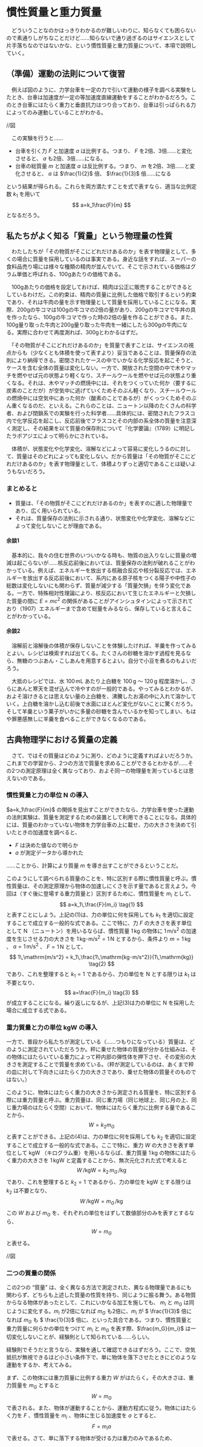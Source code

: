 # 慣性質量と重力質量

　どういうことなのかはっきりわかるのが難しいわりに、知らなくても困らないので素通りしがちなことだけど……知らないで通り過ぎるのはサイエンスとして片手落ちなのではないかな、という慣性質量と重力質量について、本項で説明していく。



## （準備）運動の法則について復習

　例えば図のように、力学台車を一定の力で引いて運動の様子を調べる実験をしたとき、台車は加速度が一定の等加速度直線運動をすることがわかるだろう。このとき台車にはたらく重力と垂直抗力はつり合っており、台車は引っぱられる力によってのみ運動していることがわかる。

//図

　この実験を行うと……

- 台車を引く力 $F$ と加速度 $a$ は比例する。つまり、 $F$ を2倍、3倍……と変化させると、 $a$ も2倍、3倍……になる。
- 台車の総質量 $m$ と加速度 $a$ は反比例する。つまり、 $m$ を2倍、3倍……と変化させると、 $a$ は $\frac{1}{2}$ 倍、 $\frac{1}{3}$ 倍……になる

という結果が得られる。これらを両方満たすことを式で表すなら、適当な比例定数 $k_1$ を用いて
$$
a=k_1\frac{F}{m}
$$
となるだろう。



## 私たちがよく知る「質量」という物理量の性質

　わたしたちが「その物質がそこにどれだけあるのか」を表す物理量として、多くの場合に質量を採用しているのは事実である。身近な話をすれば、スーパーの食料品売り場には様々な種類の精肉が並んでいて、そこで示されている価格はグラム単価と呼ばれる、100gあたりの価格である。

　100gあたりの価格を設定しておけば、精肉は公正に販売することができるとしているわけだ。この約束は、精肉の質量に比例した価格で取引するという約束であり、それは牛肉の量を示す物理量として質量を採用していることになる。実際、200gの牛コマは100gの牛コマの2倍の量があり、200gの牛コマで牛丼の具を作ったなら、100gの牛コマで作った時の2倍の量を作ることができる。また、100g量り取った牛肉と200g量り取った牛肉を一緒にしたら300gの牛肉になる。実際に合わせて再度測れば、300gとわかるはずだ。

　「その物質がそこにどれだけあるのか」を質量で表すことは、サイエンスの視点からも（少なくとも体積を使って表すより）妥当であることは、質量保存の法則により納得できる。密閉されたケースの中でいかなる化学反応を起こそうと、ケースを含む全体の質量は変化しない。一方で、開放された空間の中で木やマッチを燃やせば元の状態より軽くなり、スチールウールを燃やせば元の状態より重くなる。それは、木やマッチの燃焼中には、それをつくっていた何か（要するに炭素のことだが）が空気中に逃げていくためそのぶん軽くなり、スチールウールの燃焼中には空気中にあった何か（酸素のことであるが）がくっつくためそのぶん重くなるのだ、といえる。これらのことは、ニュートン以降のたくさんの科学者、および閉鎖系での実験を行った科学者……具体的には、密閉されたフラスコ内で化学反応を起こし、反応前後でフラスコとその内部の系全体の質量を注意深く測定し、その結果を以て質量の保存則について『化学要論』（1789）に明記したラボアジエによって明らかにされている。

　体積が、状態変化や化学変化、溶解などによって容易に変化しうるのに対して、質量はそのどれによっても変化しない。だから質量は「その物質がそこにどれだけあるのか」を表す物理量として、体積よりずっと適切であることは疑いようもないだろう。



### まとめると

- 質量は、「その物質がそこにどれだけあるのか」を表すのに適した物理量であり、広く用いられている。
- それは、質量保存の法則に示される通り、状態変化や化学変化、溶解などによって変化しないことが理由である。



#### 余談1

　基本的に、我々の住む世界のいついかなる時も、物質の出入りなしに質量の増減は起こらないが……核反応前後においては、質量保存の法則が破れることがわかっている。例えば、エネルギーを放出する核融合反応や核分裂反応では、エネルギーを放出する反応前後において、系内にある原子核をつくる陽子や中性子の総数は変化しないにも関わらず、質量が減少する「質量欠損」を伴う変化である。一方で、特殊相対性理論により、核反応において生じたエネルギーと欠損した質量の間に $E=mc^2$ の関係があることがアインシュタインによって示されており（1907）エネルギーまで含めて総量をみるなら、保存していると言えることがわかっている。



#### 余談2

　溶解前と溶解後の体積が保存しないことを体験したければ、羊羹を作ってみるとよい。レシピは検索すれば出てくる。たくさんの砂糖を溶かす過程を見るなら、無糖のつぶあん・こしあんを用意するとよい。自分で小豆を煮るのもよいだろう。

　大抵のレシピでは、水 $100\,\mathrm{mL}$ あたり上白糖を $100\,\mathrm{g}$ 〜 $120\,\mathrm{g}$ 程度溶かし、さらにあんと寒天を混ぜ込んで冷やすのが一般的である。やってみるとわかるが、およそ溶けきるとは思えない量の上白糖を、沸騰したお湯の中に入れて溶かしていく。上白糖を溶かし込む前後で水面にほとんど変化がないことに驚くだろう。そして羊羹という菓子がいかに多量の砂糖を含んでいるかを知ってしまい、もはや罪悪感無しに羊羹を食べることができなくなるのである。



## 古典物理学における質量の定義

　さて、ではその質量はどのように測り、どのように定義すればよいだろうか。これまでの学習から、2つの方法で質量を求めることができるとわかるが……その2つの測定原理は全く異なっており、およそ同一の物理量を測っているとは思えないのである。



### 慣性質量と力の単位 $\mathrm{N}$ の導入

 $a=k_1\frac{F}{m}$  の関係を見出すことができたなら、力学台車を使った運動の法則実験は、質量を測定するための装置として利用できることになる。具体的には、質量のわかっていない物体を力学台車の上に載せ、力の大きさを決めて引いたときの加速度を調べると、

- $F$ は決めた値なので明らか
- $a$ が測定データから導かれた

……ことから、計算により質量 $m$ を導き出すことができるということだ。

このようにして調べられる質量のことを、特に区別する際に慣性質量と呼ぶ。慣性質量は、その測定原理から物体の加速しにくさを示す量であると言えよう。今回は（すぐ後に登場する重力質量と）区別するために、慣性質量を $m_i$ として、
$$
a=k_1\,\frac{F}{m_i} \tag{1}
$$
と表すことにしよう。上記の(1)は、力の単位に何を採用しても $k_1$ を適切に設定することで成立する一般的な式である。ここで特に、力 $F$ の大きさを表す単位として $\mathrm{N}$ （ニュートン）を用いるならば、慣性質量 $1\,\mathrm{kg}$ の物体に $1\,\mathrm{m/s^2}$ の加速度を生じさせる力の大きさを $1\,\mathrm{kg･m/s^2}=1\,\mathrm{N}$ とするから、条件より $m=1\,\mathrm{kg}$ 、 $a=1\,\mathrm{m/s^2}$ 、 $F=1\,\mathrm{N}$ として、
$$
1\,\mathrm{m/s^2} = k_1\,\frac{1\,\mathrm{kg･m/s^2}}{1\,\mathrm{kg}} \tag{2}
$$
であり、これを整理すると $k_1=1$ であるから、力の単位を $\mathrm{N}$ とする限りは $k_1$ は不要となり、
$$
a=\frac{F}{m_i} \tag{3}
$$
が成立することになる。繰り返しになるが、上記(3)は力の単位に $\mathrm{N}$ を採用した場合に成立する式である。



### 重力質量と力の単位 $\mathrm{kgW}$ の導入

一方で、普段から私たちが測定している（……つもりになっている）質量は、どのように測定されていただろうか。秤に乗せた物体の質量が分かる仕組みは、その物体にはたらいている重力によって秤内部の弾性体を押下させ、その変形の大きさを測定することで質量を求めている。（秤が測定しているのは、あくまで秤の皿に対して下向きにはたらく力の大きさであり、乗せた物体の質量そのものではない。）

このように、物体にはたらく重力の大きさから測定される質量を、特に区別する際には重力質量と呼ぶ。重力質量は、同じ重力場（同じ地球上、同じ月の上、同じ重力場のはたらく空間）において、物体にはたらく重力に比例する量であることから、
$$
W=k_2m_G
$$
と表すことができる。上記の(4)は、力の単位に何を採用しても $k_2$ を適切に設定することで成立する一般的な式である。ここで特に、重力 $W$ の大きさを表す単位として $\mathrm{kgW}$ （キログラム重）を用いるならば、重力質量 $1\,\mathrm{kg}$ の物体にはたらく重力の大きさを $1\,\mathrm{kgW}$ と定義することから、無次元化された式で考えると
$$
W\,/\mathrm{kgW}=k_2\,m_G \,/\mathrm{kg}
$$
であり、これを整理すると $k_2=1$ であるから、力の単位を $\mathrm{kgW}$ とする限りは $k_2$ は不要となり、
$$
W\,/\mathrm{kgW}=m_G \,/\mathrm{kg}
$$
この $W$ および $m_G$ を、それぞれの単位をはずして数値部分のみを表すとするなら、
$$
W=m_G
$$
と表せる。

//図



### 二つの質量の関係

この2つの “質量” は、全く異なる方法で測定された、異なる物理量であるにも関わらず、どちらも上述した質量の性質を持ち、同じように振る舞う。ある物質からなる物体があったとして、これにいかなる加工を施しても、 $m_i$ と $m_G$ は同じように変化する。$m_i$ が2倍になれば $m_G$ も2倍に、$m_i$ が $ \frac{1}{3}$ 倍になれば $m_G$ も $ \frac{1}{3}$ 倍に、といった具合である。つまり、慣性質量と重力質量に何らかの単位をつけて $m_i$ と $m_G$ を表す際、$\frac{m_G}{m_i}$ は一切変化しないことが、経験則として知られている……らしい。

経験則でそうだと言うなら、実験を通して確認できるはずだろう。ここで、空気抵抗が無視できるほど小さい条件下で、単に物体を落下させたときにどのような運動をするか、考えてみる。



まず、この物体には重力質量に比例する重力 $W$ がはたらく。その大きさは、重力質量を $m_G$ とすると
$$
W=m_G
$$
で表される。また、物体が運動することから、運動方程式に従う。物体にはたらく力を $F$ 、慣性質量を $m_i$ 、物体に生じる加速度を $a$ とすると、
$$
F=m_ia
$$
で表せる。さて、単に落下する物体が受ける力は重力のみであるため、

